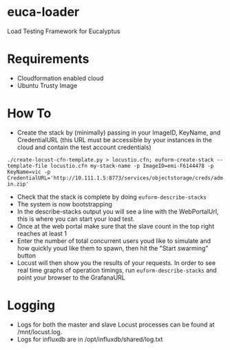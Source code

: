 euca-loader
===========
Load Testing Framework for Eucalyptus

Requirements
==================
- Cloudformation enabled cloud
- Ubuntu Trusty Image

How To
==================
- Create the stack by (minimally) passing in your ImageID, KeyName, and CredentialURL (this URL must be accessible by your instances in the cloud and contain the test account credentials)

```./create-locust-cfn-template.py > locustio.cfn; euform-create-stack --template-file locustio.cfn my-stack-name -p ImageID=emi-F6144478 -p KeyName=vic -p CredentialURL='http://10.111.1.5:8773/services/objectstorage/creds/admin.zip'```

- Check that the stack is complete by doing ```euform-describe-stacks```
- The system is now bootstrapping
- In the describe-stacks output you will see a line with the WebPortalUrl, this is where you can start your load test.
- Once at the web portal make sure that the slave count in the top right reaches at least 1
- Enter the number of total concurrent users youd like to simulate and how quickly youd like them to spawn, then hit the "Start swarming" button
- Locust will then show you the results of your requests. In order to see real time graphs of operation timings, run  ```euform-describe-stacks``` and point your browser to the GrafanaURL

Logging
===================
- Logs for both the master and slave Locust processes can be found at /mnt/locust.log. 
- Logs for influxdb are in /opt/influxdb/shared/log.txt
